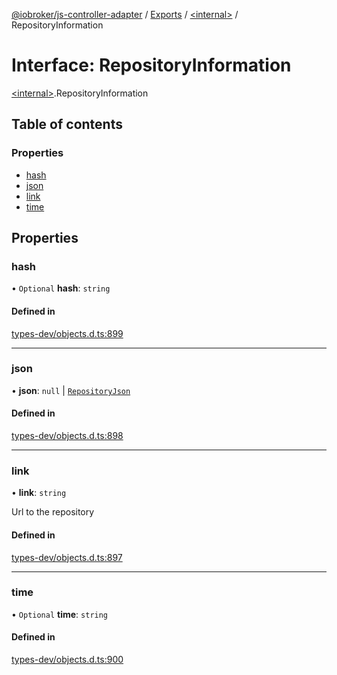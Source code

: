 [@iobroker/js-controller-adapter](../README.md) / [Exports](../modules.md) / [\<internal\>](../modules/internal_.md) / RepositoryInformation

# Interface: RepositoryInformation

[\<internal\>](../modules/internal_.md).RepositoryInformation

## Table of contents

### Properties

- [hash](internal_.RepositoryInformation.md#hash)
- [json](internal_.RepositoryInformation.md#json)
- [link](internal_.RepositoryInformation.md#link)
- [time](internal_.RepositoryInformation.md#time)

## Properties

### hash

• `Optional` **hash**: `string`

#### Defined in

[types-dev/objects.d.ts:899](https://github.com/ioBroker/ioBroker.js-controller/blob/3bbff415/packages/types-dev/objects.d.ts#L899)

___

### json

• **json**: ``null`` \| [`RepositoryJson`](internal_.RepositoryJson.md)

#### Defined in

[types-dev/objects.d.ts:898](https://github.com/ioBroker/ioBroker.js-controller/blob/3bbff415/packages/types-dev/objects.d.ts#L898)

___

### link

• **link**: `string`

Url to the repository

#### Defined in

[types-dev/objects.d.ts:897](https://github.com/ioBroker/ioBroker.js-controller/blob/3bbff415/packages/types-dev/objects.d.ts#L897)

___

### time

• `Optional` **time**: `string`

#### Defined in

[types-dev/objects.d.ts:900](https://github.com/ioBroker/ioBroker.js-controller/blob/3bbff415/packages/types-dev/objects.d.ts#L900)
